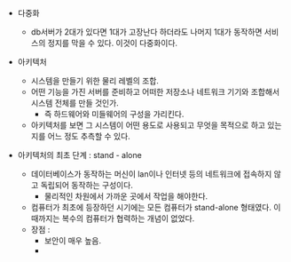 - 다중화 
	- db서버가 2대가 있다면 1대가 고장난다 하더라도 나머지 1대가 동작하면 서비스의 정지를 막을 수 있다. 이것이 다중화이다. 
- 아키텍처
	- 시스템을 만들기 위한 물리 레벨의 조합. 
	- 어떤 기능을 가진 서버를 준비하고 어떠한 저장소나 네트워크 기기와 조합해서 시스템 전체를 만들 것인가. 
		- 즉 하드웨어와 미들웨어의 구성을 가리킨다. 
	- 아키텍처를 보면 그 시스템이 어떤 용도로 사용되고 무엇을 목적으로 하고 있는지를 어느 정도 추측할 수 있다. 


- 아키텍처의 최초 단계  : stand - alone
	- 데이터베이스가 동작하는 머신이 lan이나 인터넷 등의 네트워크에 접속하지 않고 독립되어 동작하는 구성이다. 
		- 물리적인 차원에서 가까운 곳에서 작업을 해야한다. 
	- 컴퓨터가 최초에 등장하던 시기에는 모든 컴퓨터가 stand-alone 형태였다. 이때까지는 복수의 컴퓨터가 협력하는 개념이 없었다. 
	- 장점 : 
		- 보안이 매우 높음. 
		- 